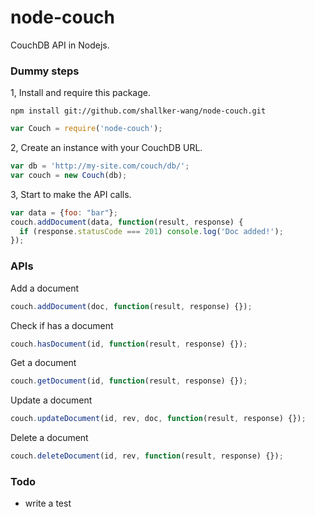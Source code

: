 node-couch
==========

CouchDB API in Nodejs.

### Dummy steps
1, Install and require this package.
```shell
npm install git://github.com/shallker-wang/node-couch.git
```
```javascript
var Couch = require('node-couch');
```

2, Create an instance with your CouchDB URL.
```javascript
var db = 'http://my-site.com/couch/db/';
var couch = new Couch(db);
```

3, Start to make the API calls.
```javascript
var data = {foo: "bar"};
couch.addDocument(data, function(result, response) {
  if (response.statusCode === 201) console.log('Doc added!');
});
```

### APIs
Add a document
```javascript
couch.addDocument(doc, function(result, response) {});
```

Check if has a document
```javascript
couch.hasDocument(id, function(result, response) {});
```

Get a document
```javascript
couch.getDocument(id, function(result, response) {});
```

Update a document
```javascript
couch.updateDocument(id, rev, doc, function(result, response) {});
```

Delete a document
```javascript
couch.deleteDocument(id, rev, function(result, response) {});
```

### Todo
* write a test
